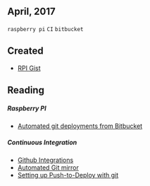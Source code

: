 April, 2017
----------

`raspberry pi` `CI` `bitbucket`

## Created
- [RPI Gist](https://gist.github.com/suuuzi/4d3f7f73f8f53f044e7add01f2f468db)

## Reading
##### Raspberry PI
- [Automated git deployments from Bitbucket](http://jonathannicol.com/blog/2013/11/19/automated-git-deployments-from-bitbucket/)

##### Continuous Integration
- [Github Integrations](https://github.com/integrations?page=1)
- [Automated Git mirror](http://abhipandey.com/2015/09/automated-git-mirror-with-github-or-gitlab-or-bitbucket/)
- [Setting up Push-to-Deploy with git](http://krisjordan.com/essays/setting-up-push-to-deploy-with-git)
